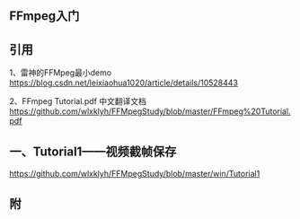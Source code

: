 ## FFmpeg入门

## 引用
1、雷神的FFMpeg最小demo
https://blog.csdn.net/leixiaohua1020/article/details/10528443

2、FFmpeg Tutorial.pdf 中文翻译文档
https://github.com/wlxklyh/FFMpegStudy/blob/master/FFmpeg%20Tutorial.pdf

## 一、Tutorial1——视频截帧保存
https://github.com/wlxklyh/FFMpegStudy/blob/master/win/Tutorial1


## 附


